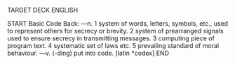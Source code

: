 TARGET DECK
ENGLISH

START
Basic
Code
Back: —n. 1 system of words, letters, symbols, etc., used to represent others for secrecy or brevity. 2 system of prearranged signals used to ensure secrecy in transmitting messages. 3 computing piece of program text. 4 systematic set of laws etc. 5 prevailing standard of moral behaviour. —v. (-ding) put into code. [latin *codex]
END
